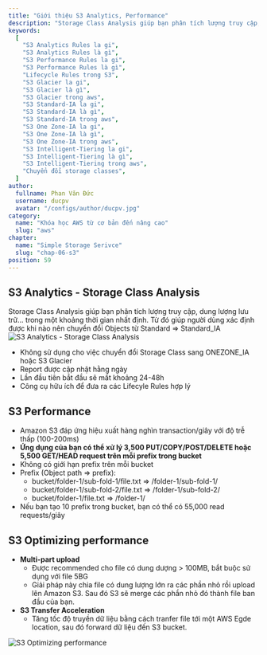 ```yaml
---
title: "Giới thiệu S3 Analytics, Performance"
description: "Storage Class Analysis giúp bạn phân tích lượng truy cập, dung lượng lưu trữ... trong một khoảng thời gian nhất định. Từ đó giúp người dùng xác định được khi nào nên chuyển đổi Objects từ Standard => Standard_IA"
keywords:
  [
    "S3 Analytics Rules la gi",
    "S3 Analytics Rules là gì",
    "S3 Performance Rules la gi",
    "S3 Performance Rules là gì",
    "Lifecycle Rules trong S3",
    "S3 Glacier la gi",
    "S3 Glacier là gì",
    "S3 Glacier trong aws",
    "S3 Standard-IA la gi",
    "S3 Standard-IA là gì",
    "S3 Standard-IA trong aws",
    "S3 One Zone-IA la gi",
    "S3 One Zone-IA là gì",
    "S3 One Zone-IA trong aws",
    "S3 Intelligent-Tiering la gi",
    "S3 Intelligent-Tiering là gì",
    "S3 Intelligent-Tiering trong aws",
    "Chuyển đổi storage classes",
  ]
author:
  fullname: Phan Văn Đức
  username: ducpv
  avatar: "/configs/author/ducpv.jpg"
category:
  name: "Khóa học AWS từ cơ bản đến nâng cao"
  slug: "aws"
chapter:
  name: "Simple Storage Serivce"
  slug: "chap-06-s3"
position: 59
---
```


## S3 Analytics - Storage Class Analysis

Storage Class Analysis giúp bạn phân tích lượng truy cập, dung lượng lưu trữ... trong một khoảng thời gian nhất định. Từ đó giúp người dùng xác định được khi nào nên chuyển đổi Objects từ Standard => Standard_IA ![S3 Analytics - Storage Class Analysis](https://d2908q01vomqb2.cloudfront.net/b6692ea5df920cad691c20319a6fffd7a4a766b8/2017/06/28/visualize_s3_quicksight_2.gif)

- Không sử dụng cho việc chuyển đổi Storage Class sang ONEZONE_IA hoặc S3 Glacier
- Report được cập nhật hằng ngày
- Lần đầu tiên bắt đầu sẽ mất khoảng 24-48h
- Công cụ hữu ích để đưa ra các Lifecyle Rules hợp lý

## S3 Performance

- Amazon S3 đáp ứng hiệu xuất hàng nghìn transaction/giây với độ trễ thấp (100-200ms)
- **Ứng dụng của bạn có thể xử lý 3,500 PUT/COPY/POST/DELETE hoặc 5,500 GET/HEAD request trên mỗi prefix trong bucket**
- Không có giới hạn prefix trên mỗi bucket
- Prefix (Object path => prefix):
  - bucket/folder-1/sub-fold-1/file.txt => /folder-1/sub-fold-1/
  - bucket/folder-1/sub-fold-2/file.txt => /folder-1/sub-fold-2/
  - bucket/folder-1/file.txt => /folder-1/
- Nếu bạn tạo 10 prefix trong bucket, bạn có thể có 55,000 read requests/giây

## S3 Optimizing performance

- **Multi-part upload**
  - Được recommended cho file có dung dượng > 100MB, bắt buộc sử dụng với file 5BG
  - Giải pháp này chia file có dung lượng lớn ra các phần nhỏ rồi upload lên Amazon S3. Sau đó S3 sẽ merge các phần nhỏ đó thành file ban đầu của bạn.
- **S3 Transfer Acceleration**
  - Tăng tốc độ truyền dữ liệu bằng cách tranfer file tới một AWS Egde location, sau đó forward dữ liệu đến S3 bucket.

![S3 Optimizing performance](https://user-images.githubusercontent.com/29729545/151316622-048ab8ab-a2ba-4abc-a7c2-731951bbb833.png)
